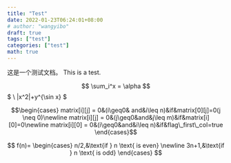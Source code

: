 ```yaml
---
title: "Test"
date: 2022-01-23T06:24:01+08:00
# author: "wangyibo"
draft: true
tags: ["test"]
categories: ["test"]
math: true
---
```

这是一个测试文档。
This is a test.

$$ \sum_i^x = \alpha $$
$ \\ |x^2|+y^{\sin x} $


$$\begin{cases}
matrix[i][j] = 0&(i\geq0& and&i\leq n)&if&matrix[0][j]=0(j \neq 0)\newline
matrix[i][j] = 0&(j\geq0&and&j\leq m)&if&matrix[i][0]=0\newline
matrix[i][0] = 0&(i\geq0&and&i\leq n)&if&flag\_first\_col=true
\end{cases}$$

$$
f(n)=
\begin{cases} 
n/2,&\text{if } n \text{ is even} \newline
3n+1,&\text{if } n \text{ is odd}
\end{cases}
 $$






















